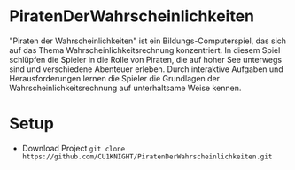 # PiratenDerWahrscheinlichkeiten

"Piraten der Wahrscheinlichkeiten" ist ein Bildungs-Computerspiel, das sich auf das Thema Wahrscheinlichkeitsrechnung konzentriert. In diesem Spiel schlüpfen die Spieler in die Rolle von Piraten, die auf hoher See unterwegs sind und verschiedene Abenteuer erleben. Durch interaktive Aufgaben und Herausforderungen lernen die Spieler die Grundlagen der Wahrscheinlichkeitsrechnung auf unterhaltsame Weise kennen.


# Setup
* Download Project ```git clone https://github.com/CU1KNIGHT/PiratenDerWahrscheinlichkeiten.git ```

